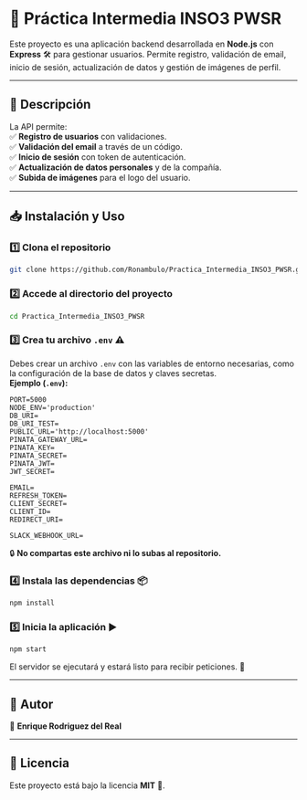 # 🚀 Práctica Intermedia INSO3 PWSR

Este proyecto es una aplicación backend desarrollada en **Node.js** con **Express** 🛠️ para gestionar usuarios. Permite registro, validación de email, inicio de sesión, actualización de datos y gestión de imágenes de perfil.

---

## 📌 Descripción

La API permite:  
✅ **Registro de usuarios** con validaciones.  
✅ **Validación del email** a través de un código.  
✅ **Inicio de sesión** con token de autenticación.  
✅ **Actualización de datos personales** y de la compañía.  
✅ **Subida de imágenes** para el logo del usuario.

---

## 📥 Instalación y Uso

### 1️⃣ **Clona el repositorio**

```bash
git clone https://github.com/Ronambulo/Practica_Intermedia_INSO3_PWSR.git
```

### 2️⃣ **Accede al directorio del proyecto**

```bash
cd Practica_Intermedia_INSO3_PWSR
```

### 3️⃣ **Crea tu archivo `.env`** ⚠️

Debes crear un archivo `.env` con las variables de entorno necesarias, como la configuración de la base de datos y claves secretas.  
**Ejemplo (`.env`):**

```
PORT=5000
NODE_ENV='production'
DB_URI=
DB_URI_TEST=
PUBLIC_URL='http://localhost:5000'
PINATA_GATEWAY_URL=
PINATA_KEY=
PINATA_SECRET=
PINATA_JWT=
JWT_SECRET=

EMAIL=
REFRESH_TOKEN=
CLIENT_SECRET=
CLIENT_ID=
REDIRECT_URI=

SLACK_WEBHOOK_URL=
```

🔒 **No compartas este archivo ni lo subas al repositorio.**

### 4️⃣ **Instala las dependencias** 📦

```bash
npm install
```

### 5️⃣ **Inicia la aplicación** ▶️

```bash
npm start
```

El servidor se ejecutará y estará listo para recibir peticiones. 🚀

---

## 👤 Autor

📝 **Enrique Rodriguez del Real**

---

## 📜 Licencia

Este proyecto está bajo la licencia **MIT** 📄.
